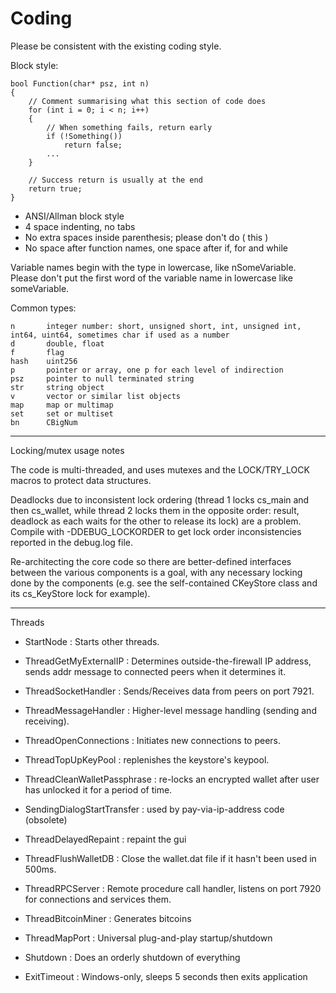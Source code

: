 Coding
====================

Please be consistent with the existing coding style.

Block style:

	bool Function(char* psz, int n)
	{
	    // Comment summarising what this section of code does
	    for (int i = 0; i < n; i++)
	    {
	        // When something fails, return early
	        if (!Something())
	            return false;
	        ...
	    }
	
	    // Success return is usually at the end
	    return true;
	}

- ANSI/Allman block style
- 4 space indenting, no tabs
- No extra spaces inside parenthesis; please don't do ( this )
- No space after function names, one space after if, for and while

Variable names begin with the type in lowercase, like nSomeVariable.
Please don't put the first word of the variable name in lowercase like
someVariable.

Common types:

	n       integer number: short, unsigned short, int, unsigned int, int64, uint64, sometimes char if used as a number
	d       double, float
	f       flag
	hash    uint256
	p       pointer or array, one p for each level of indirection
	psz     pointer to null terminated string
	str     string object
	v       vector or similar list objects
	map     map or multimap
	set     set or multiset
	bn      CBigNum

-------------------------
Locking/mutex usage notes

The code is multi-threaded, and uses mutexes and the
LOCK/TRY_LOCK macros to protect data structures.

Deadlocks due to inconsistent lock ordering (thread 1 locks cs_main
and then cs_wallet, while thread 2 locks them in the opposite order:
result, deadlock as each waits for the other to release its lock) are
a problem. Compile with -DDEBUG_LOCKORDER to get lock order
inconsistencies reported in the debug.log file.

Re-architecting the core code so there are better-defined interfaces
between the various components is a goal, with any necessary locking
done by the components (e.g. see the self-contained CKeyStore class
and its cs_KeyStore lock for example).

-------
Threads

- StartNode : Starts other threads.

- ThreadGetMyExternalIP : Determines outside-the-firewall IP address, sends addr message to connected peers when it determines it. 

- ThreadSocketHandler : Sends/Receives data from peers on port 7921.
 
- ThreadMessageHandler : Higher-level message handling (sending and receiving).
 
- ThreadOpenConnections : Initiates new connections to peers.

- ThreadTopUpKeyPool : replenishes the keystore's keypool.
 
- ThreadCleanWalletPassphrase : re-locks an encrypted wallet after user has unlocked it for a period of time. 
 
- SendingDialogStartTransfer : used by pay-via-ip-address code (obsolete)
 
- ThreadDelayedRepaint : repaint the gui 

- ThreadFlushWalletDB : Close the wallet.dat file if it hasn't been used in 500ms.
 
- ThreadRPCServer : Remote procedure call handler, listens on port 7920 for connections and services them.
 
- ThreadBitcoinMiner : Generates bitcoins
  
- ThreadMapPort : Universal plug-and-play startup/shutdown
 
- Shutdown : Does an orderly shutdown of everything
 
- ExitTimeout : Windows-only, sleeps 5 seconds then exits application
